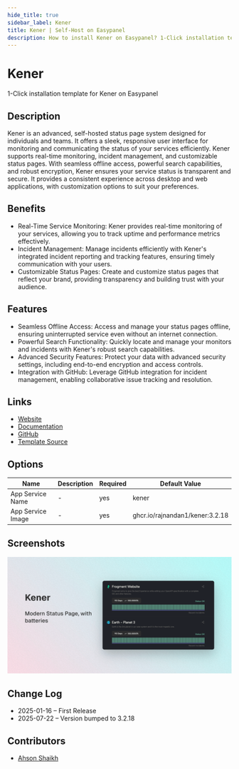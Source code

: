 ```yaml
---
hide_title: true
sidebar_label: Kener
title: Kener | Self-Host on Easypanel
description: How to install Kener on Easypanel? 1-Click installation template for Kener on Easypanel
---
```


<!-- generated -->

# Kener

1-Click installation template for Kener on Easypanel

## Description

Kener is an advanced, self-hosted status page system designed for individuals and teams. It offers a sleek, responsive user interface for monitoring and communicating the status of your services efficiently. Kener supports real-time monitoring, incident management, and customizable status pages. With seamless offline access, powerful search capabilities, and robust encryption, Kener ensures your service status is transparent and secure. It provides a consistent experience across desktop and web applications, with customization options to suit your preferences.

## Benefits

- Real-Time Service Monitoring: Kener provides real-time monitoring of your services, allowing you to track uptime and performance metrics effectively.
- Incident Management: Manage incidents efficiently with Kener's integrated incident reporting and tracking features, ensuring timely communication with your users.
- Customizable Status Pages: Create and customize status pages that reflect your brand, providing transparency and building trust with your audience.

## Features

- Seamless Offline Access: Access and manage your status pages offline, ensuring uninterrupted service even without an internet connection.
- Powerful Search Functionality: Quickly locate and manage your monitors and incidents with Kener's robust search capabilities.
- Advanced Security Features: Protect your data with advanced security settings, including end-to-end encryption and access controls.
- Integration with GitHub: Leverage GitHub integration for incident management, enabling collaborative issue tracking and resolution.

## Links

- [Website](https://kener.ing/)
- [Documentation](https://kener.ing/docs)
- [GitHub](https://github.com/rajnandan1/kener)
- [Template Source](https://github.com/easypanel-io/templates/tree/main/templates/kener)

## Options

Name | Description | Required | Default Value
-|-|-|-
App Service Name | - | yes | kener
App Service Image | - | yes | ghcr.io/rajnandan1/kener:3.2.18

## Screenshots

![Kener Screenshot](./assets/screenshot.png)

## Change Log

- 2025-01-16 – First Release
- 2025-07-22 – Version bumped to 3.2.18

## Contributors

- [Ahson Shaikh](https://github.com/Ahson-Shaikh)
